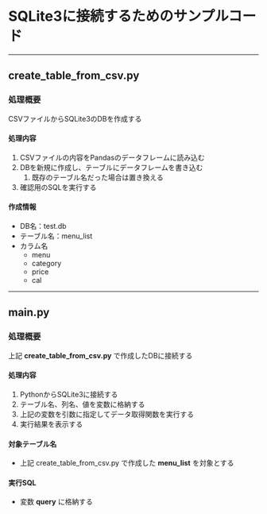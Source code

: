 # SQLite3に接続するためのサンプルコード

---

## create_table_from_csv.py

### 処理概要

CSVファイルからSQLite3のDBを作成する

#### 処理内容

1. CSVファイルの内容をPandasのデータフレームに読み込む
2. DBを新規に作成し、テーブルにデータフレームを書き込む
   1. 既存のテーブル名だった場合は置き換える
3. 確認用のSQLを実行する

#### 作成情報

* DB名：test.db
* テーブル名：menu_list
* カラム名
  * menu
  * category
  * price
  * cal

---

## main.py

### 処理概要

上記 **create_table_from_csv.py** で作成したDBに接続する

#### 処理内容

1. PythonからSQLite3に接続する
2. テーブル名、列名、値を変数に格納する
3. 上記の変数を引数に指定してデータ取得関数を実行する
4. 実行結果を表示する

#### 対象テーブル名

* 上記 create_table_from_csv.py で作成した **menu_list** を対象とする

#### 実行SQL

* 変数 **query** に格納する
